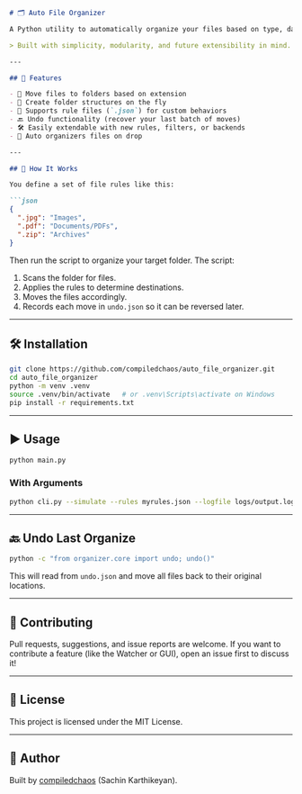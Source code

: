 ````markdown
# 🗂️ Auto File Organizer

A Python utility to automatically organize your files based on type, date, or custom rules — perfect for keeping your Downloads folder tidy and stress-free.

> Built with simplicity, modularity, and future extensibility in mind.

---

## 🚀 Features

- 🔄 Move files to folders based on extension
- 📁 Create folder structures on the fly
- 🧠 Supports rule files (`.json`) for custom behaviors
- 🔙 Undo functionality (recover your last batch of moves)
- 🛠 Easily extendable with new rules, filters, or backends
- 🧠 Auto organizers files on drop

---

## 🧪 How It Works

You define a set of file rules like this:

```json
{
  ".jpg": "Images",
  ".pdf": "Documents/PDFs",
  ".zip": "Archives"
}
````

Then run the script to organize your target folder. The script:

1. Scans the folder for files.
2. Applies the rules to determine destinations.
3. Moves the files accordingly.
4. Records each move in `undo.json` so it can be reversed later.

---

## 🛠️ Installation

```bash
git clone https://github.com/compiledchaos/auto_file_organizer.git
cd auto_file_organizer
python -m venv .venv
source .venv/bin/activate   # or .venv\Scripts\activate on Windows
pip install -r requirements.txt
```

---

## ▶️ Usage

```bash
python main.py
```

### With Arguments

```bash
python cli.py --simulate --rules myrules.json --logfile logs/output.log
```

---

## 🔙 Undo Last Organize

```bash
python -c "from organizer.core import undo; undo()"
```

This will read from `undo.json` and move all files back to their original locations.

---

## 🧠 Contributing

Pull requests, suggestions, and issue reports are welcome.
If you want to contribute a feature (like the Watcher or GUI), open an issue first to discuss it!

---

## 📝 License

This project is licensed under the MIT License.

---

## 👤 Author

Built by [compiledchaos](https://github.com/compiledchaos) (Sachin Karthikeyan).
````

